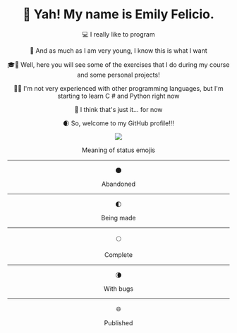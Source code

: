 <h1 align="center">👋 Yah! My name is Emily Felicio.</h1>

<div align="center">
  <p align="center">💻 I really like to program</p>

  <p align="center">🎯 And as much as I am very young, I know this is what I want</p>

  <p align="center">🎓📁 Well, here you will see some of the exercises that I do during my course and some personal projects!</p>

  <p align="center">💾💡 I'm not very experienced with other programming languages, but I'm starting to learn C # and Python right now</p>

  <p align="center">💭 I think that's just it... for now</p>

  <p align="center">🌒 So, welcome to my GitHub profile!!!</p>
</div>

<p align="center"><img src="https://github-readme-stats.vercel.app/api/top-langs/?username=EmilyFelicio&layout=compact&theme=dark" /></p align="center">
  
  <p align="center">Meaning of status emojis</p>
  <hr>
  <p align="center">🌑</p>
  <p align="center">Abandoned</p>
  <hr>
  <p align="center">🌓</p>
  <p align="center">Being made</p>
  <hr>
  <p align="center">🌕</p>
  <p align="center">Complete</p>
  <hr>
  <p align="center">🌘</p>
  <p align="center">With bugs</p>
  <hr>
  <p align="center">🌐</p>
  <p align="center">Published</p>
